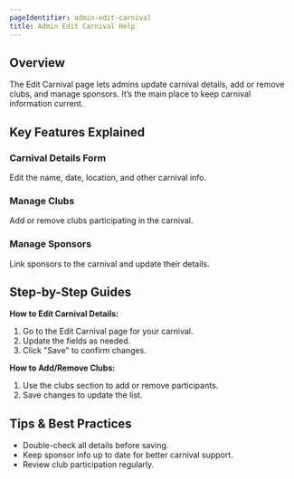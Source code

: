 ```yaml
---
pageIdentifier: admin-edit-carnival
title: Admin Edit Carnival Help
---
```


## Overview
The Edit Carnival page lets admins update carnival details, add or remove clubs, and manage sponsors. It’s the main place to keep carnival information current.

## Key Features Explained
### Carnival Details Form
Edit the name, date, location, and other carnival info.

### Manage Clubs
Add or remove clubs participating in the carnival.

### Manage Sponsors
Link sponsors to the carnival and update their details.

## Step-by-Step Guides
**How to Edit Carnival Details:**
1. Go to the Edit Carnival page for your carnival.
2. Update the fields as needed.
3. Click "Save" to confirm changes.

**How to Add/Remove Clubs:**
1. Use the clubs section to add or remove participants.
2. Save changes to update the list.

## Tips & Best Practices
- Double-check all details before saving.
- Keep sponsor info up to date for better carnival support.
- Review club participation regularly.
